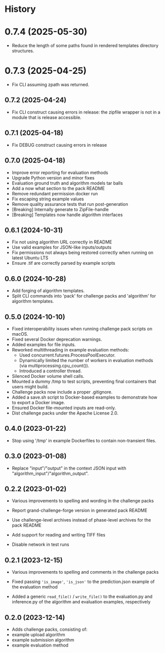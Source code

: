 # History


# 0.7.4 (2025-05-30)
- Reduce the length of some paths found in rendered templates directory structures.

# 0.7.3 (2025-04-25)
- Fix CLI assuming zpath was returned.


## 0.7.2 (2025-04-24)
- Fix CLI construct causing errors in release: the zipfile wrapper is not in a module that is release accessible.

## 0.7.1 (2025-04-18)
- Fix DEBUG construct causing errors in release

## 0.7.0 (2025-04-18)
 - Improve error reporting for evaluation methods
 - Upgrade Python version and minor fixes
 - Evaluation ground truth and algorithm models tar balls
 - Add a now what section to the pack README
 - Remove redundant permission docker run
 - Fix escaping string example values
 - Remove quality assurance tests that run post-generation
 - [Breaking] Internally generate to ZipFile-handle
 - [Breaking] Templates now handle algorithm interfaces

## 0.6.1 (2024-10-31)

- Fix not using algorithm URL correctly in README
- Use valid examples for JSON-like inputs/outputs
- Fix permissions not always being restored correctly when running on latest Ubuntu LTS
- Ensure .tif are correctly parsed by example scripts

## 0.6.0 (2024-10-28)

- Add forging of algorithm templates.
- Split CLI commands into 'pack' for challenge packs and 'algorithm' for algorithm templates.

## 0.5.0 (2024-10-10)

- Fixed interoperability issues when running challenge pack scripts on macOS.
- Fixed several Docker deprecation warnings.
- Added examples for file inputs.
- Reworked multithreading in example evaluation methods:
  - Used concurrent.futures.ProcessPoolExecutor.
  - Dynamically limited the number of workers in evaluation methods (via multiprocessing.cpu_count()).
  - Introduced a controller thread.
- Silenced Docker volume shell calls.
- Mounted a dummy /tmp to test scripts, preventing final containers that users might build.
- Challenge packs now include a proper .gitignore.
- Added a save.sh script to Docker-based examples to demonstrate how to export a Docker image.
- Ensured Docker file-mounted inputs are read-only.
- Dist challenge packs under the Apache License 2.0.

## 0.4.0 (2023-01-22)

- Stop using '/tmp' in example Dockerfiles to contain non-transient files.

## 0.3.0 (2023-01-08)

- Replace "input"/"output" in the context JSON input with "algorithm_input"/"algorithm_output".

## 0.2.2 (2023-01-02)

- Various improvements to spelling and wording in the challenge packs

- Report grand-challenge-forge version in generated pack README
- Use challenge-level archives instead of phase-level archives for the pack README
- Add support for reading and writing TIFF files
- Disable network in test runs

## 0.2.1 (2023-12-15)

- Various improvements to spelling and comments in the challenge packs

- Fixed passing `'is_image'`, `'is_json'` to the prediction.json example of the evaluation method
- Added a generic `read_file()` / `write_file()` to the evaluation.py and inference.py of the algorithm and evaluation examples, respectively

## 0.2.0 (2023-12-14)

- Adds challenge packs, consisting of:
- example upload algorithm
- example submission algorithm
- example evaluation method
